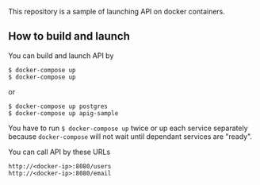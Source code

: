 This repository is a sample of launching API on docker containers.

## How to build and launch

You can build and launch API by

```
$ docker-compose up
$ docker-compose up
```

or

```
$ docker-compose up postgres
$ docker-compose up apig-sample
```

You have to run ``` $ docker-compose up ``` twice or up each service separately because ``` docker-compose ``` will not wait until dependant services are "ready". 

You can call API by these URLs

```
http://<docker-ip>:8080/users 
http://<docker-ip>:8080/email
```